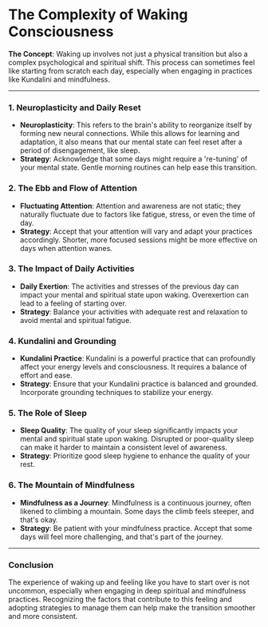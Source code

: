 # The Complexity of Waking Consciousness

**The Concept**: Waking up involves not just a physical transition but also a complex psychological and spiritual shift. This process can sometimes feel like starting from scratch each day, especially when engaging in practices like Kundalini and mindfulness.

---

### 1. Neuroplasticity and Daily Reset

- **Neuroplasticity**: This refers to the brain's ability to reorganize itself by forming new neural connections. While this allows for learning and adaptation, it also means that our mental state can feel reset after a period of disengagement, like sleep.
- **Strategy**: Acknowledge that some days might require a 're-tuning' of your mental state. Gentle morning routines can help ease this transition.

### 2. The Ebb and Flow of Attention

- **Fluctuating Attention**: Attention and awareness are not static; they naturally fluctuate due to factors like fatigue, stress, or even the time of day.
- **Strategy**: Accept that your attention will vary and adapt your practices accordingly. Shorter, more focused sessions might be more effective on days when attention wanes.

### 3. The Impact of Daily Activities

- **Daily Exertion**: The activities and stresses of the previous day can impact your mental and spiritual state upon waking. Overexertion can lead to a feeling of starting over.
- **Strategy**: Balance your activities with adequate rest and relaxation to avoid mental and spiritual fatigue.

### 4. Kundalini and Grounding

- **Kundalini Practice**: Kundalini is a powerful practice that can profoundly affect your energy levels and consciousness. It requires a balance of effort and ease.
- **Strategy**: Ensure that your Kundalini practice is balanced and grounded. Incorporate grounding techniques to stabilize your energy.

### 5. The Role of Sleep

- **Sleep Quality**: The quality of your sleep significantly impacts your mental and spiritual state upon waking. Disrupted or poor-quality sleep can make it harder to maintain a consistent level of awareness.
- **Strategy**: Prioritize good sleep hygiene to enhance the quality of your rest.

### 6. The Mountain of Mindfulness

- **Mindfulness as a Journey**: Mindfulness is a continuous journey, often likened to climbing a mountain. Some days the climb feels steeper, and that's okay.
- **Strategy**: Be patient with your mindfulness practice. Accept that some days will feel more challenging, and that's part of the journey.

---

### **Conclusion**

The experience of waking up and feeling like you have to start over is not uncommon, especially when engaging in deep spiritual and mindfulness practices. Recognizing the factors that contribute to this feeling and adopting strategies to manage them can help make the transition smoother and more consistent.